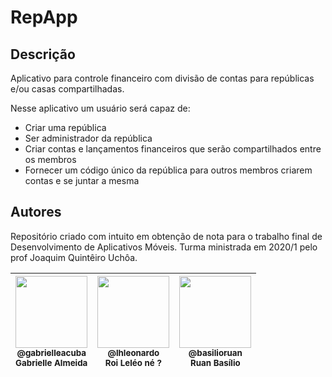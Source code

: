 # RepApp

## Descrição
Aplicativo para controle financeiro com divisão de contas para repúblicas e/ou casas compartilhadas.

Nesse aplicativo um usuário será capaz de:

- Criar uma república
- Ser administrador da república
- Criar contas e lançamentos financeiros que serão compartilhados entre os membros
- Fornecer um código único da república para outros membros criarem contas e se juntar a mesma


## Autores

Repositório criado com intuito em obtenção de nota para o trabalho final de Desenvolvimento de Aplicativos Móveis. Turma ministrada em 2020/1 pelo prof Joaquim Quintêiro Uchôa.

| [<img src="https://avatars1.githubusercontent.com/u/43866423?s=460&v=4" width=115><br><sub>@gabrielleacuba</sub>](https://github.com/gabrielleacuba) <br><sub>Gabrielle Almeida</sub> | [<img src="https://avatars0.githubusercontent.com/u/11544276?v=4&s=450" width=115><br><sub>@lhleonardo</sub>](https://github.com/lhleonardo) <br><sub>Roi Leléo né ?</sub> | [<img src="https://avatars2.githubusercontent.com/u/50530521?s=460&v=4" width=115><br><sub>@basilioruan</sub>](https://github.com/basilioruan) <br><sub>Ruan Basílio</sub> | 
| :-----------------------------------------------------------------------------------------------------------------------------------------------------------------------: | :----------------------------------------------------------------------------------------------------------------------------------------------------------------------------: | :----------------------------------------------------------------------------------------------------------------------------------------------------------------------------: |
